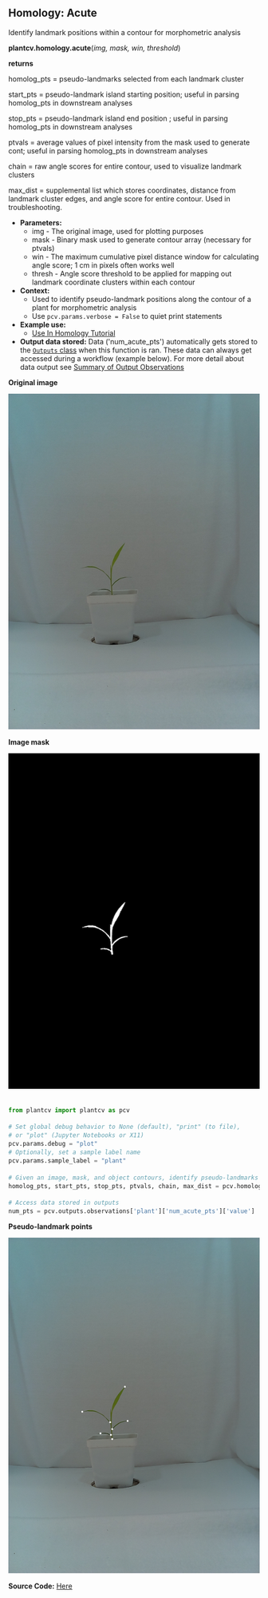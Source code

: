 ## Homology: Acute

Identify landmark positions within a contour for morphometric analysis

**plantcv.homology.acute**(*img, mask, win, threshold*)

**returns**

homolog_pts = pseudo-landmarks selected from each landmark cluster

start_pts   = pseudo-landmark island starting position; useful in parsing homolog_pts in downstream analyses

stop_pts    = pseudo-landmark island end position ; useful in parsing homolog_pts in downstream analyses

ptvals      = average values of pixel intensity from the mask used to generate cont; 
useful in parsing homolog_pts in downstream analyses

chain       = raw angle scores for entire contour, used to visualize landmark clusters

max_dist    = supplemental list which stores coordinates, distance from
landmark cluster edges, and angle score for entire contour.  Used in troubleshooting.

- **Parameters:**
    - img - The original image, used for plotting purposes
    - mask - Binary mask used to generate contour array (necessary for ptvals)
    - win - The maximum cumulative pixel distance window for calculating angle score; 1 cm in pixels often works well
    - thresh - Angle score threshold to be applied for mapping out landmark coordinate clusters within each contour
- **Context:**
    - Used to identify pseudo-landmark positions along the contour of a plant for morphometric analysis
    - Use `pcv.params.verbose = False` to quiet print statements
- **Example use:**
    - [Use In Homology Tutorial](https://github.com/danforthcenter/plantcv-homology-tutorials/blob/main/README.md)
- **Output data stored:** Data ('num_acute_pts') automatically
gets stored to the [`Outputs` class](outputs.md) when this function is ran. These data can always get accessed during a
workflow (example below). For more detail about data output see [Summary of Output Observations](output_measurements.md#summary-of-output-observations)

**Original image**

![Screenshot](img/documentation_images/homology_acute/B100_rep1_d10.jpg)

**Image mask**

![Screenshot](img/documentation_images/homology_acute/mask.png)

```python

from plantcv import plantcv as pcv

# Set global debug behavior to None (default), "print" (to file), 
# or "plot" (Jupyter Notebooks or X11)
pcv.params.debug = "plot"
# Optionally, set a sample label name
pcv.params.sample_label = "plant"

# Given an image, mask, and object contours, identify pseudo-landmarks with acute
homolog_pts, start_pts, stop_pts, ptvals, chain, max_dist = pcv.homology.acute(img=img, mask=mask, win=25, threshold=90)

# Access data stored in outputs
num_pts = pcv.outputs.observations['plant']['num_acute_pts']['value']

```

**Pseudo-landmark points**

![Screenshot](img/documentation_images/homology_acute/acute_plms.png)

**Source Code:** [Here](https://github.com/danforthcenter/plantcv/blob/master/plantcv/plantcv/homology/acute.py)
